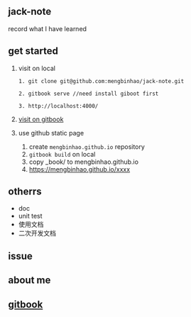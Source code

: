 ## jack-note
record what I have learned

## get started

1. visit on local
    ```
    1. git clone git@github.com:mengbinhao/jack-note.git

    2. gitbook serve //need install giboot first

    3. http://localhost:4000/
    ```

2. [visit on gitbook](https://jackmeng.gitbook.io/note)

3. use github static page
    1. create `mengbinhao.github.io` repository
    2. `gitbook build` on local
    3. copy _book/ to mengbinhao.github.io
    4. https://mengbinhao.github.io/xxxx


## otherrs
- doc
- unit test
- 使用文档
- 二次开发文档

## issue

## about me

## [gitbook](https://jackmeng.gitbook.io/note/)











